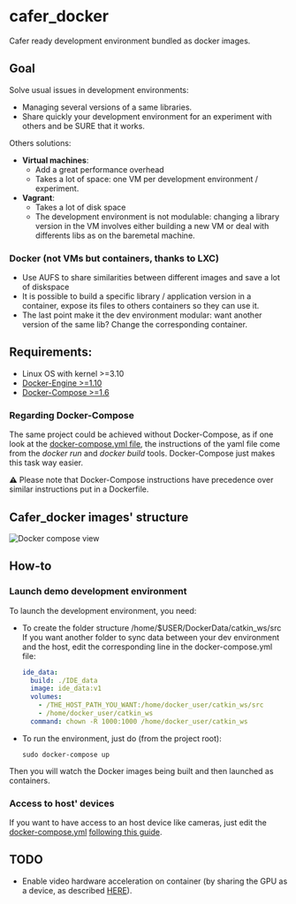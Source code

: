 # cafer_docker
Cafer ready development environment bundled as docker images.

## Goal

Solve usual issues in development environments:
- Managing several versions of a same libraries.
- Share quickly your development environment for an experiment with others and be SURE that it works.

Others solutions:
- **Virtual machines**:
    - Add a great performance overhead
    - Takes a lot of space: one VM per development environment / experiment.
- **Vagrant**:
  - Takes a lot of disk space
  - The development environment is not modulable: changing a library version in the VM involves either building a new VM or deal with differents libs as on the baremetal machine.

### **Docker** (not VMs but containers, thanks to LXC)
- Use AUFS to share similarities between different images and save a lot of diskspace
- It is possible to build a specific library / application version in a container, expose its files to others containers so they can use it.
- The last point make it the dev environment modular: want another version of the same lib? Change the corresponding container.

## Requirements:

- Linux OS with kernel >=3.10
- [Docker-Engine >=1.10](https://docs.docker.com/engine/installation/)
- [Docker-Compose >=1.6](https://docs.docker.com/compose/install/)

### Regarding Docker-Compose

The same project could be achieved without Docker-Compose, as if one look at the [docker-compose.yml file](https://github.com/robotsthatdream/cafer_docker/blob/master/docker-compose.yml),
the instructions of the yaml file come from the *docker run* and *docker build* tools. Docker-Compose just makes this task way easier.

**⚠** Please note that Docker-Compose instructions have precedence over similar instructions put in a Dockerfile.

## Cafer_docker images' structure

![Docker compose view](http://gdurl.com/hMNV)

## How-to
### Launch demo development environment

To launch the development environment, you need:
- To create the folder structure /home/$USER/DockerData/catkin_ws/src 
  If you want another folder to sync data between your dev environment and the host, edit the corresponding line in the docker-compose.yml file:

    ```YAML
    ide_data:
      build: ./IDE_data
      image: ide_data:v1
      volumes:
        - /THE_HOST_PATH_YOU_WANT:/home/docker_user/catkin_ws/src
        - /home/docker_user/catkin_ws
      command: chown -R 1000:1000 /home/docker_user/catkin_ws
    ```
    
- To run the environment, just do (from the project root):

    ```Shell
    sudo docker-compose up
    ```

Then you will watch the Docker images being built and then launched as containers.

### Access to host' devices
If you want to have access to an host device like cameras, just edit the [docker-compose.yml](https://github.com/robotsthatdream/cafer_docker/blob/master/docker-compose.yml) [following this guide](https://docs.docker.com/compose/compose-file/#devices).

## TODO

- Enable video hardware acceleration on container (by sharing the GPU as a device, as described [HERE](http://wiki.ros.org/docker/Tutorials/Hardware%20Acceleration)).


